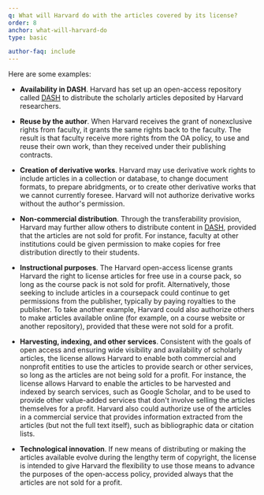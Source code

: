 ```yaml
---
q: What will Harvard do with the articles covered by its license?
order: 8
anchor: what-will-harvard-do
type: basic

author-faq: include
---
```

Here are some examples:

- __Availability in DASH__. Harvard has set up an open-access repository called [DASH](https://dash.harvard.edu/) to distribute the scholarly articles deposited by Harvard researchers.

- __Reuse by the author__. When Harvard receives the grant of nonexclusive rights from faculty, it grants the same rights back to the faculty. The result is that faculty receive more rights from the OA policy, to use and reuse their own work, than they received under their publishing contracts.

- __Creation of derivative works__. Harvard may use derivative work rights to include articles in a collection or database, to change document formats, to prepare abridgments, or to create other derivative works that we cannot currently foresee. Harvard will not authorize derivative works without the author's permission. 

- __Non-commercial distribution__. Through the transferability provision, Harvard may further allow others to distribute content in [DASH](https://dash.harvard.edu/), provided that the articles are not sold for profit. For instance, faculty at other institutions could be given permission to make copies for free distribution directly to their students.

- __Instructional purposes__. The Harvard open-access license grants Harvard the right to license articles for free use in a course pack, so long as the course pack is not sold for profit. Alternatively, those seeking to include articles in a coursepack could continue to get permissions from the publisher, typically by paying royalties to the publisher. To take another example, Harvard could also authorize others to make articles available online (for example, on a course website or another repository), provided that these were not sold for a profit.

- __Harvesting, indexing, and other services__. Consistent with the goals of open access and ensuring wide visibility and availability of scholarly articles, the license allows Harvard to enable both commercial and nonprofit entities to use the articles to provide search or other services, so long as the articles are not being sold for a profit. For instance, the license allows Harvard to enable the articles to be harvested and indexed by search services, such as Google Scholar, and to be used to provide other value-added services that don't involve selling the articles themselves for a profit. Harvard also could authorize use of the articles in a commercial service that provides information extracted from the articles (but not the full text itself), such as bibliographic data or citation lists.

- __Technological innovation__. If new means of distributing or making the articles available evolve during the lengthy term of copyright, the license is intended to give Harvard the flexibility to use those means to advance the purposes of the open-access policy, provided always that the articles are not sold for a profit.
